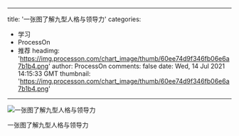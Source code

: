 
---
title: '一张图了解九型人格与领导力'
categories: 
 - 学习
 - ProcessOn
 - 推荐
headimg: 'https://img.processon.com/chart_image/thumb/60ee74d9f346fb06e6a7b1b4.png'
author: ProcessOn
comments: false
date: Wed, 14 Jul 2021 14:15:33 GMT
thumbnail: 'https://img.processon.com/chart_image/thumb/60ee74d9f346fb06e6a7b1b4.png'
---

<div>   
<img class="thumb" alt="一张图了解九型人格与领导力" src="https://img.processon.com/chart_image/thumb/60ee74d9f346fb06e6a7b1b4.png" referrerpolicy="no-referrer">
<p>一张图了解九型人格与领导力</p>  
</div>
            
